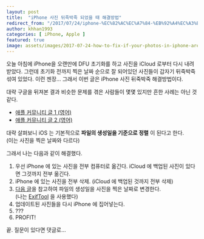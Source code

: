 ```yaml
---
layout: post
title:  "iPhone 사진 뒤죽박죽 되었을 때 해결방법"
redirect_from: "/2017/07/24/iphone-%EC%82%AC%EC%A7%84-%EB%92%A4%EC%A3%BD%EB%B0%95%EC%A3%BD-%EB%90%98%EC%97%88%EC%9D%84-%EB%95%8C-%ED%95%B4%EA%B2%B0%EB%B0%A9%EB%B2%95/"
author: khhan1993
categories: [ iPhone, Apple ]
featured: true
image: assets/images/2017-07-24-how-to-fix-if-your-photos-in-iphone-are-out-of-order/IMG_0229.png
---
```


오늘 아침에 iPhone을 오랜만에 DFU 초기화를 하고 사진을 iCloud 로부터 다시 내려받았다. 그런데 초기화 전까지 찍은 날짜 순으로 잘 되어있던 사진들이 갑자기 뒤죽박죽 섞여 있었다. 이런 젠장… 그래서 이번 글은 iPhone 사진 뒤죽박죽 해결방법이다.

대략 구글을 뒤져본 결과 비슷한 문제를 겪은 사람들이 몇몇 있지만 흔한 사례는 아닌 것 같다.

- [애플 커뮤니티 글 1 (영어)](https://discussions.apple.com/thread/7101409?tstart=0)
- [애플 커뮤니티 글 2 (영어)](https://discussions.apple.com/docs/DOC-9942)

대략 살펴보니 iOS 는 기본적으로 __파일의 생성일을 기준으로 정렬__ 이 된다고 한다.  
(이는 사진을 찍은 날짜와 다르다)

그래서 나는 다음과 같이 해결했다.

1. 우선 iPhone 에 있는 사진을 전부 컴퓨터로 옮긴다. iCloud 에 백업된 사진이 있다면 그것까지 전부 옮긴다.
2. iPhone 에 있는 사진을 전부 삭제. (iCloud 에 백업된 것까지 전부 삭제)
3. [다음 글](https://photo.stackexchange.com/questions/27245/is-there-a-free-program-to-batch-change-photo-files-date-to-match-exif)을 참고하여 파일의 생성일을 사진을 찍은 날짜로 변경한다.  
(나는 [ExifTool](https://en.wikipedia.org/wiki/ExifTool) 을 사용했다)
4. 업데이트된 사진들을 다시 iPhone 에 집어넣는다.
5. ???
6. PROFIT!

끝. 질문이 있다면 댓글로…